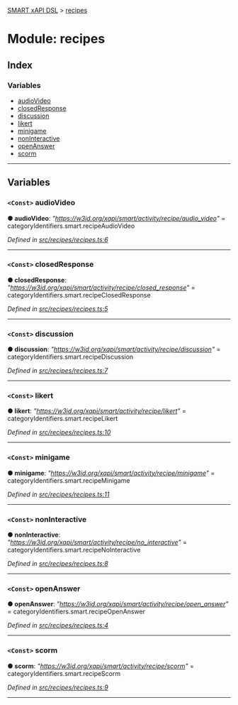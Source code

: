 [SMART xAPI DSL](../README.md) > [recipes](../modules/recipes.md)

# Module: recipes

## Index

### Variables

* [audioVideo](recipes.md#audiovideo)
* [closedResponse](recipes.md#closedresponse)
* [discussion](recipes.md#discussion)
* [likert](recipes.md#likert)
* [minigame](recipes.md#minigame)
* [nonInteractive](recipes.md#noninteractive)
* [openAnswer](recipes.md#openanswer)
* [scorm](recipes.md#scorm)

---

## Variables

<a id="audiovideo"></a>

### `<Const>` audioVideo

**● audioVideo**: *"https://w3id.org/xapi/smart/activity/recipe/audio_video"* =  categoryIdentifiers.smart.recipeAudioVideo

*Defined in [src/recipes/recipes.ts:6](https://github.com/Gradiant/smart-xapi-dsl/blob/master/src/recipes/recipes.ts#L6)*

___
<a id="closedresponse"></a>

### `<Const>` closedResponse

**● closedResponse**: *"https://w3id.org/xapi/smart/activity/recipe/closed_response"* =  categoryIdentifiers.smart.recipeClosedResponse

*Defined in [src/recipes/recipes.ts:5](https://github.com/Gradiant/smart-xapi-dsl/blob/master/src/recipes/recipes.ts#L5)*

___
<a id="discussion"></a>

### `<Const>` discussion

**● discussion**: *"https://w3id.org/xapi/smart/activity/recipe/discussion"* =  categoryIdentifiers.smart.recipeDiscussion

*Defined in [src/recipes/recipes.ts:7](https://github.com/Gradiant/smart-xapi-dsl/blob/master/src/recipes/recipes.ts#L7)*

___
<a id="likert"></a>

### `<Const>` likert

**● likert**: *"https://w3id.org/xapi/smart/activity/recipe/likert"* =  categoryIdentifiers.smart.recipeLikert

*Defined in [src/recipes/recipes.ts:10](https://github.com/Gradiant/smart-xapi-dsl/blob/master/src/recipes/recipes.ts#L10)*

___
<a id="minigame"></a>

### `<Const>` minigame

**● minigame**: *"https://w3id.org/xapi/smart/activity/recipe/minigame"* =  categoryIdentifiers.smart.recipeMinigame

*Defined in [src/recipes/recipes.ts:11](https://github.com/Gradiant/smart-xapi-dsl/blob/master/src/recipes/recipes.ts#L11)*

___
<a id="noninteractive"></a>

### `<Const>` nonInteractive

**● nonInteractive**: *"https://w3id.org/xapi/smart/activity/recipe/no_interactive"* =  categoryIdentifiers.smart.recipeNoInteractive

*Defined in [src/recipes/recipes.ts:8](https://github.com/Gradiant/smart-xapi-dsl/blob/master/src/recipes/recipes.ts#L8)*

___
<a id="openanswer"></a>

### `<Const>` openAnswer

**● openAnswer**: *"https://w3id.org/xapi/smart/activity/recipe/open_answer"* =  categoryIdentifiers.smart.recipeOpenAnswer

*Defined in [src/recipes/recipes.ts:4](https://github.com/Gradiant/smart-xapi-dsl/blob/master/src/recipes/recipes.ts#L4)*

___
<a id="scorm"></a>

### `<Const>` scorm

**● scorm**: *"https://w3id.org/xapi/smart/activity/recipe/scorm"* =  categoryIdentifiers.smart.recipeScorm

*Defined in [src/recipes/recipes.ts:9](https://github.com/Gradiant/smart-xapi-dsl/blob/master/src/recipes/recipes.ts#L9)*

___

